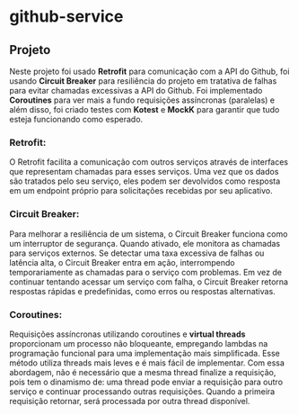 # github-service

## Projeto

<p>Neste projeto foi usado <b>Retrofit</b> para comunicação com a API do Github, foi usando <b>Circuit Breaker</b> para resiliência do projeto em 
tratativa de falhas para evitar chamadas excessivas a API do Github. Foi implementado <b>Coroutines</b> para ver mais a fundo requisições assíncronas 
(paralelas) e além disso, foi criado testes com <b>Kotest</b> e <b>MockK</b> para garantir que tudo esteja funcionando como esperado.</p>

### Retrofit:

<p>O Retrofit facilita a comunicação com outros serviços através de interfaces que representam chamadas para esses serviços. Uma vez que os dados são 
tratados pelo seu serviço, eles podem ser devolvidos como resposta em um endpoint próprio para solicitações recebidas por seu aplicativo.</p>

### Circuit Breaker:

<p>Para melhorar a resiliência de um sistema, o Circuit Breaker funciona como um interruptor de segurança. Quando ativado, ele monitora as chamadas para 
serviços externos. Se detectar uma taxa excessiva de falhas ou latência alta, o Circuit Breaker entra em ação, interrompendo temporariamente as chamadas 
para o serviço com problemas. Em vez de continuar tentando acessar um serviço com falha, o Circuit Breaker retorna respostas rápidas e predefinidas, como 
erros ou respostas alternativas.</p>

### Coroutines:

<p>Requisições assíncronas utilizando coroutines e <b>virtual threads</b> proporcionam um processo não bloqueante, empregando lambdas na programação 
funcional para uma implementação mais simplificada. Esse método utiliza threads mais leves e é mais fácil de implementar. Com essa abordagem, não é necessário 
que a mesma thread finalize a requisição, pois tem o dinamismo de: uma thread pode enviar a requisição para outro serviço e continuar processando outras 
requisições. Quando a primeira requisição retornar, será processada por outra thread disponível.</p>
